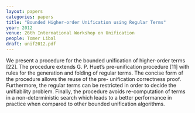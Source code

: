 ```yaml
---
layout: papers
categories: papers
title: "Bounded Higher-order Unification using Regular Terms"
year: 2012
venue: 26th International Workshop on Unification
people: Tomer Libal
draft: unif2012.pdf
---
```

We present a procedure for the bounded unification of higher-order terms [22]. The
procedure extends G. P. Huet’s pre-unification procedure [11] with rules for the generation
and folding of regular terms. The concise form of the procedure allows the reuse of the pre-
unification correctness proof. Furthermore, the regular terms can be restricted in order to
decide the unifiability problem. Finally, the procedure avoids re-computation of terms in
a non-deterministic search which leads to a better performance in practice when compared
to other bounded unification algorithms.
